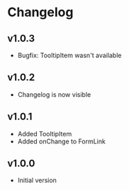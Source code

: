 # Changelog

## v1.0.3
* Bugfix: TooltipItem wasn't available

## v1.0.2
* Changelog is now visible

## v1.0.1
* Added TooltipItem
* Added onChange to FormLink 

## v1.0.0
* Initial version
